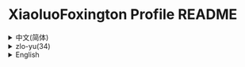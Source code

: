 # XiaoluoFoxington Profile README

<details>

<summary>中文(简体)</summary>

## 介绍

初三生，半furry，一堆怪癖，成分复杂。只会前端。中间忘了，后面忘了，我才懒得写这个破介绍呢。

## 仓库

### [FCL.website.mdui](https://github.com/XiaoluoFoxington/FCL.website.mdui)

我为 [《Fold Craft Launcher》](https://github.com/FCL-Team/FoldCraftLauncher) 制作的下载站。可以在这里下载到最新发行版。和HOMO14的网站一样，原创样式，但是由于这个下载站在社区中越来越知名，最终重制为MDUI了。旧版样式：[fcl-docs/FCL.website](https://github.com/fcl-docs/FCL.website)

### [dsy-xiaoluo.github.io](https://github.com/XiaoluoFoxington/dsy-xiaoluo.github.io)

我的傻逼个人小网站，已经停更了，是一大坨屎山，因为模仿了 Windows Vista Aero，还原度不高，随便看看就行了。我正在写一个新的网站，样式什么都不仿，但也不要期待，因为我连项目工程也没新建。

### [HOMO14.website](https://github.com/XiaoluoFoxington/HOMO14.website)

“HOMO14”是我在 B 站上制作的架空电视台系列视频，这是这个架空电视台的网站。由于我的 10 年高龄笔记本已经坏了，所以这个系列也停更了。不过这个网站的样式没有仿照任何东西，我的新个人网站和FCL下载站也计划使用这个样式，不过有人吐槽说我的样式难看，管他呢，我又不是什么大人物，平常都没多少人访问我的网站，我觉得好看就够了。

## 联系

真的有人会联系我吗（（（

- [B 站：`1561166904`](https://space.bilibili.com/1561166904)
- [QQ：`2046665121`](https://qm.qq.com/q/7FcjsxM6zK)

##

版本：2

日期：2025年6月3日

</details>

<details>

<summary>zlo-yu(34)</summary>

## zjx'uk

diu'sj'ug, zbj furry, ryi-dvzgr'pi, vvizhvrqm-dr. dvs'jmzwh-le, zhb'mmzwh-le, vworcl lj-de xxzve'ge'po jmzjx ne.

## dchzku

### [FCL.website.mdui](https://github.com/XiaoluoFoxington/FCL.website.mdui)

vwozwz [《Fold Craft Launcher》](https://github.com/FCL-Team/FoldCraftLauncher) zvi'zo-dezxw zlzvj. rke yizzl've lizxw zlzdk'zv-xn bj. rhe HOMO14 dde whzvjryizyh, ryrzid'yh'ui, zdj'uiryb'yuzve'ge'xw zlzvj'zl'ue-qu'vszytrllzyt-virmy, zzv-vsriszvirwz MDUI vle. zjq bjzyh'ui: [fcl-docs/FCL.website](https://github.com/fcl-docs/FCL.website)


### [dsy-xiaoluo.github.io](https://github.com/XiaoluoFoxington/dsy-xiaoluo.github.io)

vwo-de ua-bizgerrf xc'whzvj, vyi-jyrty-gg le, zuiryizdarto ui'uj, dynzwzrmo fh-le Windows Vista Aero, rhr'yrzdu'bu-gk, rsvzbm'kj'kj'jqrxy le. vwozvg'zl xxryizge-xn'de whzvj, zyh'ui uf-me yezbu fh, zdj'yerbuzyk-qizdl, dynzwz worlmzxd'mu-gsrig yermz-xnzjm.

### [HOMO14.website](https://github.com/XiaoluoFoxington/HOMO14.website)

"HOMO14"zui wozzl Bilibili zvi'zo-dezjw-kszdm'uirtlzxi'lx'uirpy, zve'ui've'ge'jw-kszdm'uirtl-de whzvj. ryb'yu wo-de 10 rnm-gkrlm bizji bf'yi-jyzht le, rso yizve'ge'xi'lx yerty-gg le. rbuzgo've'ge whzvj-dezyh'uirmz yb'fhzvk'rfrhr-ds xi, vwo-de'xnzgerrf whzvjrhe FCL zxw zlzvj yezji'hw uizys've'ge'yh'ui, rbuzgo ybrrf turck wo-dezyh'uirnjzkj, vgr-ta ne, vwozybrbuzui uf-mezdarrfzwu, rpy'ih-dvrmz-do ukrrf fhzwf wo-de whzvj, vworjt-de hkzkj'jq'gb-le.

## rlmzxi

dvf de'ybrrfzhvrlmzxi wo-ma(((

- [Bilibili：`1561166904`](https://space.bilibili.com/1561166904)
- [QQ：`2046665121`](https://qm.qq.com/q/7FcjsxM6zK)

##

rbj bf: 2

zri-qi: zri3zyt6rnm2025zgsryr

</details>

<details>

<summary>English</summary>

## Introduction

Ninth grader, semi-furry, a bunch of quirks, "complex" composition. Only knows front-end. Forgot the middle part, forgot the end part – I really can't be bothered to write this stupid intro.

## Repositories

### [FCL.website.mdui](https://github.com/XiaoluoFoxington/FCL.website.mdui)

A download site I made for [*Fold Craft Launcher*](https://github.com/FCL-Team/FoldCraftLauncher). Get the latest releases here. Originally had a custom style, but as the site gained recognition in the community, it was eventually remade using MDUI. Old style: [fcl-docs/FCL.website](https://github.com/fcl-docs/FCL.website)

### [dsy-xiaoluo.github.io](https://github.com/XiaoluoFoxington/dsy-xiaoluo.github.io)

My dumb personal mini-website. It's discontinued and is a huge pile of spaghetti code. It vaguely imitates Windows Vista Aero – don't expect accuracy. Just take a look if you want. I'm working on a new site with an original style (no imitation), but don't get your hopes up, I haven't even created the project yet.

### [HOMO14.website](https://github.com/XiaoluoFoxington/HOMO14.website)

"HOMO14" is a fictional TV station series I made on Bilibili. This is the website for that station. The series is discontinued because my decade-old laptop broke. The site's style isn't imitating anything. My new personal site and the FCL download site were planned to use this style, but some people said it looks bad. Whatever, I'm not some big shot – hardly anyone visits my sites anyway. I think it looks fine.

## Contact

Will anyone actually contact me? lol

- [Bilibili: `1561166904`](https://space.bilibili.com/1561166904)
- [QQ: `2046665121`](https://qm.qq.com/q/7FcjsxM6zK)

##

Version: 2

Date: June 3, 2025

</details>
